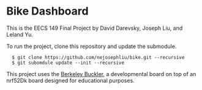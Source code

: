 Bike Dashboard
================
This is the EECS 149 Final Project by David Darevsky, Joseph Liu, and Leland Yu.  

To run the project, clone this repository and update the submodule.
```
  $ git clone https://github.com/nejosephliu/bike.git --recursive
  $ git subomdule update --init --recursive
```
This project uses the [Berkeley Buckler](https://github.com/lab11/buckler), a developmental board on top of an nrf52Dk board designed for educational purposes.